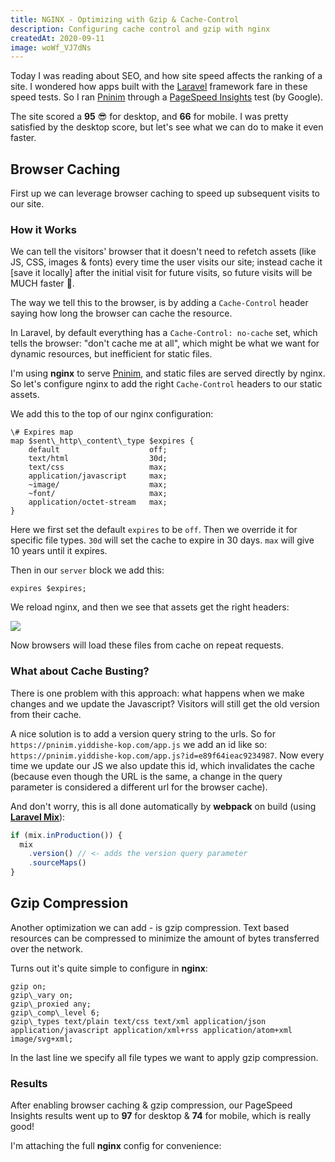 ```yaml
---
title: NGINX - Optimizing with Gzip & Cache-Control
description: Configuring cache control and gzip with nginx
createdAt: 2020-09-11
image: woWf_VJ7dNs
---
```


Today I was reading about SEO, and how site speed affects the ranking of a site. I wondered how apps built with the [Laravel](https://laravel.com) framework fare in these speed tests. So I ran [Pninim](https://pninim.yiddishe-kop.com/) through a [PageSpeed Insights](https://developers.google.com/speed/pagespeed/insights/) test (by Google).

The site scored a **95** 😎 for desktop, and **66** for mobile. I was pretty satisfied by the desktop score, but let's see what we can do to make it even faster.



## Browser Caching

First up we can leverage browser caching to speed up subsequent visits to our site.


### How it Works

We can tell the visitors' browser that it doesn't need to refetch assets (like JS, CSS, images & fonts) every time the user visits our site; instead cache it \[save it locally\] after the initial visit for future visits, so future visits will be MUCH faster 🚀.

The way we tell this to the browser, is by adding a `Cache-Control` header saying how long the browser can cache the resource.

In Laravel, by default everything has a `Cache-Control: no-cache` set, which tells the browser: "don't cache me at all", which might be what we want for dynamic resources, but inefficient for static files.

I'm using **nginx** to serve [Pninim](https://pninim.yiddishe-kop.com/), and static files are served directly by nginx. So let's configure nginx to add the right `Cache-Control` headers to our static assets.

We add this to the top of our nginx configuration:

```
\# Expires map
map $sent\_http\_content\_type $expires {
    default                    off;
    text/html                  30d;
    text/css                   max;
    application/javascript     max;
    ~image/                    max;
    ~font/                     max;
    application/octet-stream   max;
}
```

Here we first set the default `expires` to be `off`. Then we override it for specific file types. `30d` will set the cache to expire in 30 days. `max` will give 10 years until it expires.

Then in our `server` block we add this:

```
expires $expires;
```

We reload nginx, and then we see that assets get the right headers:

![](https://blog.yiddishe-kop.com/storage/canvas/images/rFTs9lfWVdVB28T9oNO7t5TgCGqtSINLm4chY6vO.png)

Now browsers will load these files from cache on repeat requests.



### What about Cache Busting?

There is one problem with this approach: what happens when we make changes and we update the Javascript? Visitors will still get the old version from their cache.

A nice solution is to add a version query string to the urls. So for `https://pninim.yiddishe-kop.com/app.js` we add an id like so: `https://pninim.yiddishe-kop.com/app.js?id=e89f64ieac9234987`. Now every time we update our JS we also update this id, which invalidates the cache (because even though the URL is the same, a change in the query parameter is considered a different url for the browser cache).

And don't worry, this is all done automatically by **webpack** on build (using [**Laravel Mix**](https://laravel-mix.com/)):

```js
if (mix.inProduction()) {
  mix
    .version() // <- adds the version query parameter
    .sourceMaps()
}
```

## Gzip Compression

Another optimization we can add - is gzip compression. Text based resources can be compressed to minimize the amount of bytes transferred over the network.

Turns out it's quite simple to configure in **nginx**:

```
gzip on;
gzip\_vary on;
gzip\_proxied any;
gzip\_comp\_level 6;
gzip\_types text/plain text/css text/xml application/json application/javascript application/xml+rss application/atom+xml image/svg+xml;
```

In the last line we specify all file types we want to apply gzip compression.

### Results

After enabling browser caching & gzip compression, our PageSpeed Insights results went up to **97** for desktop & **74** for mobile, which is really good!

I'm attaching the full **nginx** config for convenience:

<script src="https://gist.github.com/Yiddishe-Kop/61ff1140e97d393d4da6c0ad6d7a4518.js"></script>
